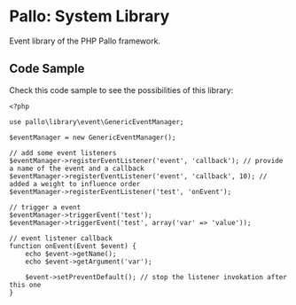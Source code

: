 # Pallo: System Library

Event library of the PHP Pallo framework.

## Code Sample

Check this code sample to see the possibilities of this library:

    <?php
    
    use pallo\library\event\GenericEventManager;

    $eventManager = new GenericEventManager();
    
    // add some event listeners
    $eventManager->registerEventListener('event', 'callback'); // provide a name of the event and a callback
    $eventManager->registerEventListener('event', 'callback', 10); // added a weight to influence order
    $eventManager->registerEventListener('test', 'onEvent');
    
    // trigger a event
    $eventManager->triggerEvent('test');
    $eventManager->triggerEvent('test', array('var' => 'value'));
    
    // event listener callback
    function onEvent(Event $event) {
        echo $event->getName();
        echo $event->getArgument('var');
        
        $event->setPreventDefault(); // stop the listener invokation after this one
    }